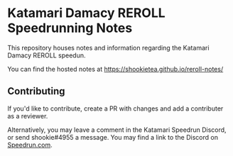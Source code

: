 # Katamari Damacy REROLL Speedrunning Notes

This repository houses notes and information regarding the Katamari Damacy REROLL speedun.

You can find the hosted notes at https://shookietea.github.io/reroll-notes/

## Contributing

If you'd like to contribute, create a PR with changes and add a contributer as a reviewer.

Alternatively, you may leave a comment in the Katamari Speedrun Discord, or send shookie#4955 a message. You may find a link to the Discord on [Speedrun.com](https://www.speedrun.com/katamarireroll).

